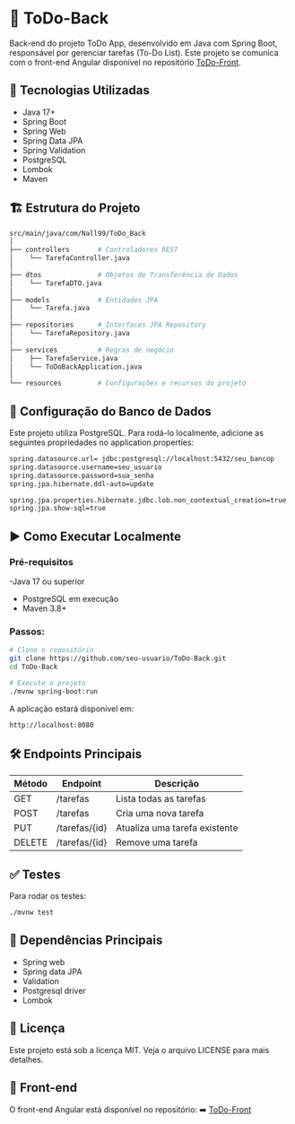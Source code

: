 # 📝 ToDo-Back
Back-end do projeto ToDo App, desenvolvido em Java com Spring Boot, responsável por gerenciar tarefas (To-Do List). Este projeto se comunica com o front-end Angular disponível no repositório [ToDo-Front]([https://github.com/Nall99/ToDo-Front).

## 🚀 Tecnologias Utilizadas
- Java 17+
- Spring Boot
- Spring Web
- Spring Data JPA
- Spring Validation
- PostgreSQL
- Lombok
- Maven

## 🏗️ Estrutura do Projeto
``` bash
src/main/java/com/Nall99/ToDo_Back
│
├── controllers       # Controladores REST
│    └── TarefaController.java
│
├── dtos              # Objetos de Transferência de Dados
│    └── TarefaDTO.java
│
├── models            # Entidades JPA
│    └── Tarefa.java
│
├── repositories      # Interfaces JPA Repository
│    └── TarefaRepository.java
│
├── services          # Regras de negócio
│    ├── TarefaService.java
│    └── ToDoBackApplication.java
│
└── resources         # Configurações e recursos do projeto
```

## 🔧 Configuração do Banco de Dados
Este projeto utiliza PostgreSQL. Para rodá-lo localmente, adicione as seguintes propriedades no application.properties:
``` bash
spring.datasource.url= jdbc:postgresql://localhost:5432/seu_bancop
spring.datasource.username=seu_usuario
spring.datasource.password=sua_senha
spring.jpa.hibernate.ddl-auto=update

spring.jpa.properties.hibernate.jdbc.lob.non_contextual_creation=true
spring.jpa.show-sql=true
```

## ▶️ Como Executar Localmente
### Pré-requisitos
-Java 17 ou superior
- PostgreSQL em execução
- Maven 3.8+

### Passos:
``` bash
# Clone o repositório
git clone https://github.com/seu-usuario/ToDo-Back.git
cd ToDo-Back

# Execute o projeto
./mvnw spring-boot:run

```
A aplicação estará disponível em:
``` bash
http://localhost:8080
```

## 🛠️ Endpoints Principais
| Método | Endpoint      | Descrição                     |
| ------ | ------------- | ----------------------------- |
| GET    | /tarefas      | Lista todas as tarefas        |
| POST   | /tarefas      | Cria uma nova tarefa          |
| PUT    | /tarefas/{id} | Atualiza uma tarefa existente |
| DELETE | /tarefas/{id} | Remove uma tarefa             |

## ✅ Testes
Para rodar os testes:
``` bash
./mvnw test
```

## 📂 Dependências Principais
- Spring web
- Spring data JPA
- Validation
- Postgresql driver
- Lombok

## 📄 Licença
Este projeto está sob a licença MIT. Veja o arquivo LICENSE para mais detalhes.

## 🔗 Front-end
O front-end Angular está disponível no repositório:
➡️ [ToDo-Front]([https://github.com/Nall99/ToDo-Front)
